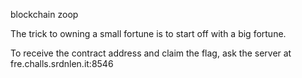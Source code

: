 blockchain
zoop

The trick to owning a small fortune is to start off with a big fortune.

To receive the contract address and claim the flag, ask the server at fre.challs.srdnlen.it:8546
